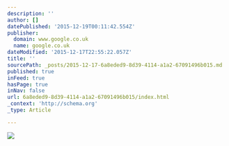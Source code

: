 ```yaml
---
description: ''
author: []
datePublished: '2015-12-19T00:11:42.554Z'
publisher:
  domain: www.google.co.uk
  name: google.co.uk
dateModified: '2015-12-17T22:55:22.057Z'
title: ''
sourcePath: _posts/2015-12-17-6a8eded9-8d39-4114-a1a2-67091496b015.md
published: true
inFeed: true
hasPage: true
inNav: false
url: 6a8eded9-8d39-4114-a1a2-67091496b015/index.html
_context: 'http://schema.org'
_type: Article

---
```

![](https://upload.wikimedia.org/wikipedia/commons/1/19/Ayrton_Senna_with_toy_car_cropped_no_wm.jpg)
